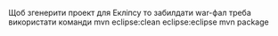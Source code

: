 Щоб згенерити проект для Екліпсу то забилдати war-фал треба використати команди
mvn eclipse:clean eclipse:eclipse
mvn package
